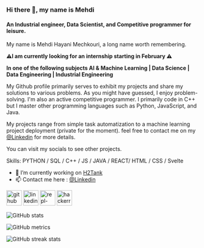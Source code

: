 ### Hi there 👋, my name is Mehdi
#### An Industrial engineer, Data Scientist, and Competitive programmer for leisure.

My name is Mehdi Hayani Mechkouri, a long name worth remembering.

**⚠️I am currently looking for an internship starting in February ⚠️**

**In one of the following subjects AI & Machine Learning | Data Science | Data Engineering | Industrial Engineering**

My Github profile primarily serves to exhibit my projects and share my solutions to various problems. 
As you might have guessed, I enjoy problem-solving. I'm also an active competitive programmer. I primarily code in C++ but I master other programming languages such as Python, JavaScript, and Java.

My projects range from simple task automatization to a machine learning project deployment (private for the moment). 
feel free to contact me on my  <a href="https://www.linkedin.com/in/mehdi-hayani-mechkouri-9ba3161bb/">@Linkedin</a>  for more details.

You can visit my socials to see other projects.


Skills: PYTHON / SQL / C++ / JS / JAVA / REACT/ HTML / CSS / Svelte

- 🔭 I’m currently working on  <a href="https://github.com/MehdiHayanai/H2Tank" target="_blank">H2Tank</a>  
- 📫 Contact me here :  <a href="[https://www.linkedin.com/in/mehdi-hayani-mechkouri-9ba3161bb/]" target="_blank">@Linkedin</a>  


[<img src='https://cdn3.iconfinder.com/data/icons/inficons/512/github.png' alt='github' height='40'>](https://github.com/MehdiHayanai)  [<img src='https://cdn-icons-png.flaticon.com/512/174/174857.png' alt='linkedin' height='40'>](https://www.linkedin.com/in/https://www.linkedin.com/in/mehdi-hayani-mechkouri-9ba3161bb//)  [<img src='https://external-preview.redd.it/v06tShlEdDTKwq2Yx9OR0HbQDEToxIeEFD9rrMBdCDM.jpg?auto=webp&s=efdf1c214a778a127be2927d28ec70ac4683853f' alt='repl-dot-it' height='40'>](https://replit.com/@Chakor)  [<img src='https://i.pinimg.com/originals/e4/20/86/e42086b19ef0e5a938f82f18a45d036a.png' alt='hackerrank' height='40'>](https://www.hackerrank.com/Chakor)  


![GitHub stats](https://github-readme-stats.vercel.app/api?username=MehdiHayanai&show_icons=true)  

![GitHub metrics](https://metrics.lecoq.io/MehdiHayanai)  

![GitHub streak stats](https://github-readme-streak-stats.herokuapp.com/?user=MehdiHayanai)  

